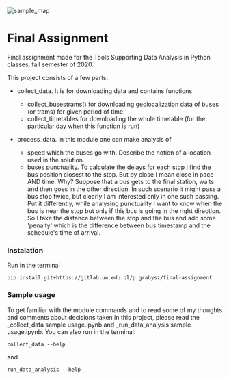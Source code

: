 ![sample_map](/uploads/d53ee890a762aa5905f2ae84f6733bf4/sample_map.png)

# Final Assignment 

Final assignment made for the Tools Supporting Data Analysis in Python classes, fall semester of 2020.

This project consists of a few parts:

* collect_data. It is for downloading data and contains functions
    + collect_busestrams() for downloading geolocalization data of buses (or trams) for given period of time.
    + collect_timetables for downloading the whole timetable (for the particular day when this function is run)


* process_data. In this module one can make analysis of
    + speed which the buses go with. Describe the notion of a location used in the solution.
    + buses punctuality. To calculate the delays for each stop I find the bus position closest to the stop. But by close I mean close in pace AND time. Why? Suppose that a bus gets to the final station, waits and then goes in the other direction. In such scenario it might pass a bus stop twice, but clearly I am interested only in one such passing. Put it differently, while analysing punctuality I want to know when the bus is near the stop but only if this bus is going in the right direction. So I take the distance between the stop and the bus and add some 'penalty' which is the difference between bus timestamp and the schedule's time of arrival.

### Instalation

Run in the terminal

`pip install git+https://gitlab.uw.edu.pl/p.grabysz/final-assignment`

### Sample usage

To get familiar with the module commands and to read some of my thoughts and comments about decisions taken in this project, please read the _collect_data sample usage.ipynb and _run_data_analysis sample usage.ipynb. You can also run in the terminal:

`collect_data --help`

and 

`run_data_analysis --help`
